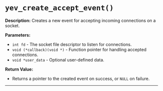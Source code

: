 # `yev_create_accept_event()`

**Description:**
Creates a new event for accepting incoming connections on a socket.

**Parameters:**
- `int fd` - The socket file descriptor to listen for connections.
- `void (*callback)(void *)` - Function pointer for handling accepted connections.
- `void *user_data` - Optional user-defined data.

**Return Value:**
- Returns a pointer to the created event on success, or `NULL` on failure.

---
